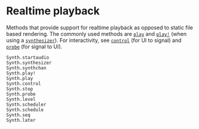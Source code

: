 # Realtime playback

Methods that provide support for realtime playback as opposed to static file
based rendering. The commonly used methods are [`play`](@ref) and
[`play!`](@ref) (when using a [`synthesizer`](@ref)). For interactivity,
see [`control`](@ref) (for UI to signal) and [`probe`](@ref) (for signal to UI).

```@docs
Synth.startaudio
Synth.synthesizer
Synth.synthchan
Synth.play!
Synth.play
Synth.control
Synth.stop
Synth.probe
Synth.level
Synth.scheduler
Synth.schedule
Synth.seq
Synth.later
```


